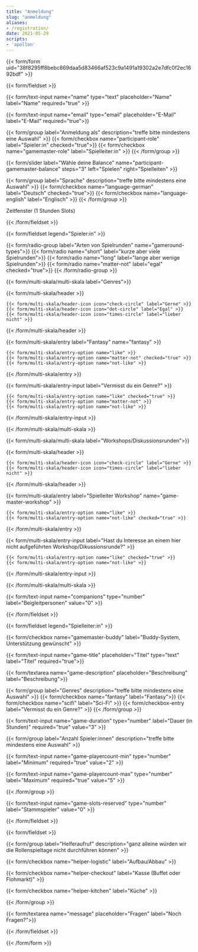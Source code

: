 ```yaml
---
title: "Anmeldung"
slug: "anmeldung"
aliases:
- /registration/
date: 2021-05-29
scripts:
- 'apollon'
---
```


{{< form/form uid="38f8295ff8bebc869daa5d83466af523c9a1491a19302a2e7dfc0f2ec1692bdf" >}}

{{< form/fieldset >}}

{{< form/text-input name="name" type="text" placeholder="Name" label="Name" required="true" >}}

{{< form/text-input name="email" type="email" placeholder="E-Mail" label="E-Mail" required="true">}}

{{< form/group label="Anmeldung als" description="treffe bitte mindestens eine Auswahl" >}}
  {{< form/checkbox name="participant-role" label="Spieler:in" checked="true">}}
  {{< form/checkbox name="gamemaster-role" label="Spielleiter:in" >}}
{{< /form/group >}}

{{< form/slider label="Wähle deine Balance" name="participant-gamemaster-balance" steps="3" left="Spielen" right="Spielleiten" >}}

{{< form/group label="Sprache" description="treffe bitte mindestens eine Auswahl" >}}
  {{< form/checkbox name="language-german" label="Deutsch" checked="true">}}
  {{< form/checkbox name="language-english" label="Englisch" >}}
{{< /form/group >}}

Zeitfenster (1 Stunden Slots)

{{< /form/fieldset >}}

{{< form/fieldset legend="Spieler:in" >}}

{{< form/radio-group label="Arten von Spielrunden" name="gameround-types">}}
  {{< form/radio name="short" label="kurze aber viele Spielrunden">}}
  {{< form/radio name="long" label="lange aber wenige Spielrunden">}}
  {{< form/radio name="matter-not" label="egal" checked="true">}}
{{< /form/radio-group >}}

{{< form/multi-skala/multi-skala label="Genres">}}

  {{< form/multi-skala/header >}}

    {{< form/multi-skala/header-icon icon="check-circle" label="Gerne" >}}
    {{< form/multi-skala/header-icon icon="dot-circle" label="Egal" >}}
    {{< form/multi-skala/header-icon icon="times-circle" label="lieber nicht" >}}

  {{< /form/multi-skala/header >}}

  {{< form/multi-skala/entry label="Fantasy" name="fantasy" >}}

    {{< form/multi-skala/entry-option name="like" >}}
    {{< form/multi-skala/entry-option name="matter-not" checked="true" >}}
    {{< form/multi-skala/entry-option name="not-like" >}}

  {{< /form/multi-skala/entry >}}

  {{< form/multi-skala/entry-input label="Vermisst du ein Genre?" >}}

    {{< form/multi-skala/entry-option name="like" checked="true" >}}
    {{< form/multi-skala/entry-option name="matter-not" >}}
    {{< form/multi-skala/entry-option name="not-like" >}}

  {{< /form/multi-skala/entry-input >}}

{{< /form/multi-skala/multi-skala >}}

{{< form/multi-skala/multi-skala label="Workshops/Diskussionsrunden">}}

  {{< form/multi-skala/header >}}

    {{< form/multi-skala/header-icon icon="check-circle" label="Gerne" >}}
    {{< form/multi-skala/header-icon icon="times-circle" label="lieber nicht" >}}

  {{< /form/multi-skala/header >}}

  {{< form/multi-skala/entry label="Spielleiter Workshop" name="game-master-workshop" >}}

    {{< form/multi-skala/entry-option name="like" >}}
    {{< form/multi-skala/entry-option name="not-like" checked="true" >}}

  {{< /form/multi-skala/entry >}}

  {{< form/multi-skala/entry-input label="Hast du Interesse an einem hier nicht aufgeführten Workshop/Dikussionsrunde?" >}}

    {{< form/multi-skala/entry-option name="like" checked="true" >}}
    {{< form/multi-skala/entry-option name="not-like" >}}

  {{< /form/multi-skala/entry-input >}}

{{< /form/multi-skala/multi-skala >}}

{{< form/text-input name="companions" type="number" label="Beigleitpersonen" value="0" >}}

{{< /form/fieldset >}}

{{< form/fieldset legend="Spielleiter:in" >}}

{{< form/checkbox name="gamemaster-buddy" label="Buddy-System, Unterstützung gewünscht" >}}

{{< form/text-input name="game-title" placeholder="Titel" type="text" label="Titel" required="true">}}

{{< form/textarea name="game-description" placeholder="Beschreibung" label="Beschreibung">}}

{{< form/group label="Genres" description="treffe bitte mindestens eine Auswahl" >}}
  {{< form/checkbox name="fantasy" label="Fantasy">}}
  {{< form/checkbox name="scifi" label="Sci-Fi" >}}
  {{< form/checkbox-entry label="Vermisst du ein Genre?" >}}
{{< /form/group >}}

{{< form/text-input name="game-duration" type="number" label="Dauer (in Stunden)" required="true" value="3" >}}

{{< form/group label="Anzahl Spieler:innen" description="treffe bitte mindestens eine Auswahl" >}}

{{< form/text-input name="game-playercount-min" type="number" label="Minimum" required="true" value="2" >}}

{{< form/text-input name="game-playercount-max" type="number" label="Maximum" required="true" value="5" >}}

{{< /form/group >}}

{{< form/text-input name="game-slots-reserved" type="number" label="Stammspieler" value="0" >}}

{{< /form/fieldset >}}

{{< form/fieldset >}}

{{< form/group label="Helferaufruf" description="ganz alleine würden wir die Rollenspieltage nicht durchführen können" >}}

{{< form/checkbox name="helper-logistic" label="Aufbau/Abbau" >}}

{{< form/checkbox name="helper-checkout" label="Kasse (Buffet oder Flohmarkt)" >}}

{{< form/checkbox name="helper-kitchen" label="Küche" >}}

{{< /form/group >}}

{{< form/textarea name="message" placeholder="Fragen" label="Noch Fragen?">}}

{{< /form/fieldset >}}

{{< /form/form >}}
